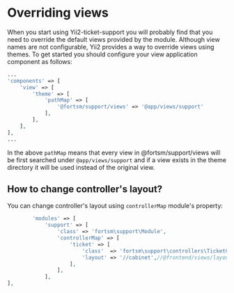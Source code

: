 # Overriding views

When you start using Yii2-ticket-support you will probably find that you need to override the default views provided by the module.
Although view names are not configurable, Yii2 provides a way to override views using themes. To get started you should
configure your view application component as follows:

```php
...
'components' => [
    'view' => [
        'theme' => [
            'pathMap' => [
                '@fortsm/support/views' => '@app/views/support'
            ],
        ],
    ],
],
...
```

In the above `pathMap` means that every view in @fortsm/support/views will be first searched under `@app/views/support` and
if a view exists in the theme directory it will be used instead of the original view.

## How to change controller's layout?

You can change controller's layout using `controllerMap` module's property:

```php
        'modules' => [
            'support' => [
                'class' => 'fortsm\support\Module',
                'controllerMap' => [
                    'ticket' => [
                        'class'  => 'fortsm\support\controllers\TicketController',
                        'layout' => '//cabinet',//@frontend/views/layouts/cabinet
                    ],
                ],
            ],
],
```